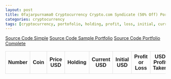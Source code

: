 ```yaml
---
layout: post
title: 0fajarpurnama0 Cryptocurrency Crypto.com Syndicate (50% Off) Portfolio
categories: cryptocurrency
tags: [cryptocurrency, portofolio, holding, profit, loss, initial, current, dollar, Coingecko, API, jQuery, HTML, CSS, JavaScript, JSON, monetization, syndicate, crypto.com, 50%, discount]
---
```


<style>
table {
  font-family: arial, sans-serif;
  border-collapse: collapse;
  width: 100%;
}

td, th {
  border: 1px solid #dddddd;
  text-align: center;
  padding: 8px;
}

tr:nth-child(even) {
  background-color: #dddddd;
}
</style>

<a href="http://mellowads.com/49HMZ">Source Code Simple</a>
<a href="http://mellowads.com/0FZNz">Source Code Sample Portfolio</a>
<a href="http://mellowads.com/5Tjh9">Source Code Portfolio Complete</a>
<table id="portfolio" style="width:100%">
  <tr>
    <th>Number</th>
    <th>Coin</th> 
    <th>Price USD</th>
    <th>Holding</th>
    <th>Current USD</th>
    <th>Initial USD</th>
    <th>Profit or Loss</th>
    <th>USD Profit Taken</th>
	<th>After Profit Taken</th>
  </tr>
  
</table>

<script>
$(document).ready(function(){
	$.ajaxSetup({
		async: false
	});	
	var portfolio = [];
  $.getJSON('https://0fajarpurnama0.github.io/assets/json/crypto_com_portfolio_syndicate.json', function(portfoliocryptocomsyndicate) {
  	var portfoliocryptocomsyndicatelength = portfoliocryptocomsyndicate.portfolio.length
	  for(i = 0; i < portfoliocryptocomsyndicatelength; i++){
        portfolio.push(portfoliocryptocomsyndicate.portfolio[i]);
      }
		//console.log(portfolio);
	});
  var current_usd_accumulate = 0;
  var initial_usd_accumulate = 0;
  var profit_taken_accumulate = 0;
  for (i = 0; i < portfolio.length; i++) {
  	var coin_id = portfolio[i].coin;
    var icon = portfolio[i].icon;
    var holding = portfolio[i].holding_amount;
    var initial_usd = parseInt(portfolio[i].initial_usd_investment);
    var profit_taken = parseInt(portfolio[i].usd_profit_taken);
    profit_taken_accumulate += profit_taken;
    initial_usd_accumulate += initial_usd;
  	$.getJSON("https://api.coingecko.com/api/v3/simple/price?ids="+coin_id+"&vs_currencies=usd", function(data){
    	//console.log(Object.values(data[Object.keys(data)]));
  		var price = Object.values(data[Object.keys(data)]);
      var current_usd = holding * price;
      current_usd_accumulate += current_usd;
      var profit_loss;
      var profit_loss_text_color;
      if(current_usd > initial_usd){
      	profit_loss = (current_usd - initial_usd) / initial_usd * 100;
        profit_loss_text_color = 'green';
      } else if(current_usd < initial_usd){
      	profit_loss = current_usd / initial_usd * 100);
        profit_loss_text_color = 'red';
      } else {
      	profit_loss = 0;
        profit_loss_text_color = 'black';
      }
	  var after_profit_taken;
	  var after_profit_taken_text_color;
	  if(current_usd + profit_taken > initial_usd){
      	after_profit_taken = (current_usd + profit_taken - initial_usd) / initial_usd * 100;
        after_profit_taken_text_color = 'green';
      } else if(current_usd + profit_taken < initial_usd){
      	after_profit_taken = (current_usd + profit_taken) / initial_usd * 100);
        after_profit_taken_text_color = 'red';
      } else {
      	after_profit_taken = 0;
        after_profit_taken_text_color = 'black';
      }
      print_portfolio('portfolio', i, coin_id, icon, price, holding, current_usd.toFixed(2), initial_usd, profit_loss.toFixed(2), profit_loss_text_color, profit_taken, after_profit_taken_text_color, after_profit_taken.toFixed(2));
		});
  }
  var profit_loss_accumulate;
  var profit_loss_accumulate_text_color;
  if(current_usd_accumulate > initial_usd_accumulate){
    profit_loss_accumulate = (current_usd_accumulate - initial_usd_accumulate) / initial_usd_accumulate * 100;
    profit_loss_accumulate_text_color = 'green';
  } else if(current_usd_accumulate < initial_usd_accumulate){
    profit_loss_accumulate = current_usd_accumulate / initial_usd_accumulate * 100);
    profit_loss_accumulate_text_color = 'red';
  } else {
    profit_loss_accumulate = 0;
    profit_loss_accumulate_text_color = 'black';
  }
  var after_profit_taken_accumulate;
  var after_profit_taken_accumulate_text_color;
  if(current_usd_accumulate + profit_taken_accumulate > initial_usd_accumulate){
    after_profit_taken_accumulate = (current_usd_accumulate + profit_taken_accumulate - initial_usd_accumulate) / initial_usd_accumulate * 100;
    after_profit_taken_accumulate_text_color = 'green';
  } else if(current_usd_accumulate + profit_taken_accumulate < initial_usd_accumulate){
    after_profit_taken_accumulate = (current_usd_accumulate + profit_taken_accumulate) / initial_usd_accumulate * 100);
    after_profit_taken_accumulate_text_color = 'red';
  } else {
    after_profit_taken_accumulate = 0;
    after_profit_taken_accumulate_text_color = 'black';
  }
  print_portfolio('portfolio', 'Total', '', '', '', '', current_usd_accumulate.toFixed(2), initial_usd_accumulate, profit_loss_accumulate.toFixed(2), profit_loss_accumulate_text_color, profit_taken_accumulate, after_profit_taken_accumulate_text_color, after_profit_taken_accumulate.toFixed(2));
});

function print_portfolio(id, number, coin, icon, price, holding, current_usd, initial_usd, profit_loss, profit_loss_text_color, profit_taken, after_profit_taken_text_color, after_profit_taken){
  $('#'+id).append(`
    <tr>
    	<td>`+number+`</td>
    	<td><img width="15px" src="`+icon+`"/><a href="https://www.coingecko.com/en/coins/`+coin+`">`+coin+`</a></td> 
    	<td>$`+price+`</td>
    	<th>`+holding+`</th>
    	<th>$`+current_usd+`</th>
      <th>$`+initial_usd+`</th>
      <th style="color:`+profit_loss_text_color+`;">`+profit_loss+`%</th>
      <th>$`+profit_taken+`</th>
	  <th style="color:`+after_profit_taken_text_color+`;">`+after_profit_taken+`%</th>
  	</tr>
  `);
}
</script>